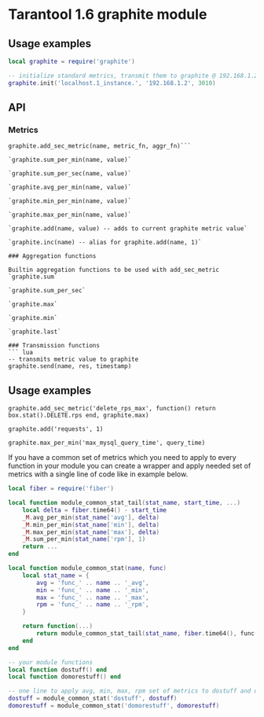# Tarantool 1.6 graphite module

## Usage examples

``` lua
local graphite = require('graphite')

-- initialize standard metrics, transmit them to graphite @ 192.168.1.2:3010
graphite.init('localhost.1_instance.', '192.168.1.2', 3010)
```

## API

### Metrics

```-- adds new metric, values are probed every second by calling metric_fn, aggregated by calling aggr_fn on the series
graphite.add_sec_metric(name, metric_fn, aggr_fn)```

`graphite.sum_per_min(name, value)`

`graphite.sum_per_sec(name, value)`

`graphite.avg_per_min(name, value)`

`graphite.min_per_min(name, value)`

`graphite.max_per_min(name, value)`

`graphite.add(name, value) -- adds to current graphite metric value`

`graphite.inc(name) -- alias for graphite.add(name, 1)`

### Aggregation functions

Builtin aggregation functions to be used with add_sec_metric
`graphite.sum`

`graphite.sum_per_sec`

`graphite.max`

`graphite.min`

`graphite.last`

### Transmission functions
``` lua
-- transmits metric value to graphite
graphite.send(name, res, timestamp)
```

## Usage examples
`graphite.add_sec_metric('delete_rps_max', function() return box.stat().DELETE.rps end, graphite.max)`

`graphite.add('requests', 1)`

`graphite.max_per_min('max_mysql_query_time', query_time)`

If you have a common set of metrics which you need to apply to every function in your module you can create a wrapper and apply needed set of metrics with a single line of code like in example below.

``` lua
local fiber = require('fiber')

local function module_common_stat_tail(stat_name, start_time, ...)
	local delta = fiber.time64() - start_time
	_M.avg_per_min(stat_name['avg'], delta)
	_M.min_per_min(stat_name['min'], delta)
	_M.max_per_min(stat_name['max'], delta)
	_M.sum_per_min(stat_name['rpm'], 1)
	return ...
end

local function module_common_stat(name, func)
	local stat_name = {
		avg = 'func_' .. name .. '_avg',
		min = 'func_' .. name .. '_min',
		max = 'func_' .. name .. '_max',
		rpm = 'func_' .. name .. '_rpm',
	}

	return function(...)
		return module_common_stat_tail(stat_name, fiber.time64(), func(...))
	end
end

-- your module functions
local function dostuff() end
local function domorestuff() end

-- one line to apply avg, min, max, rpm set of metrics to dostuff and domorestuff functions
dostuff = module_common_stat('dostuff', dostuff)
domorestuff = module_common_stat('domorestuff', domorestuff)
```
